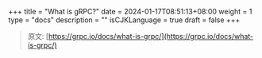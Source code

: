 +++
title = "What is gRPC?"
date = 2024-01-17T08:51:13+08:00
weight = 1
type = "docs"
description = ""
isCJKLanguage = true
draft = false
+++

> 原文: [https://grpc.io/docs/what-is-grpc/](https://grpc.io/docs/what-is-grpc/)
